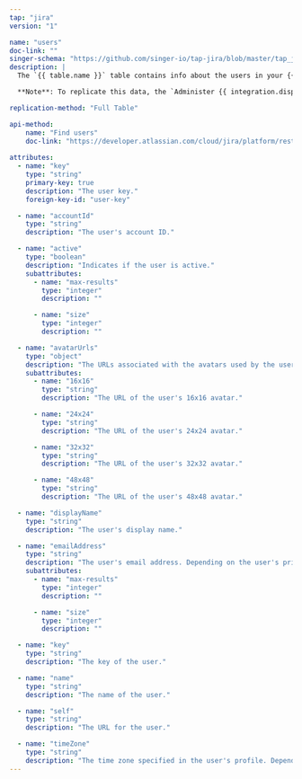 ```yaml
---
tap: "jira"
version: "1"

name: "users"
doc-link: ""
singer-schema: "https://github.com/singer-io/tap-jira/blob/master/tap_jira/schemas/users.json"
description: |
  The `{{ table.name }}` table contains info about the users in your {{ integration.display_name }} account.

  **Note**: To replicate this data, the `Administer {{ integration.display_name }}` [global {{ integration.display_name }} permission]({{ integration.global-permissions-doc }}){:target="new"} is required. Refer to [{{ integration.display_name }}'s API documentation]({{ table.doc-link }}){:target="new"} for more info.

replication-method: "Full Table"

api-method:
    name: "Find users"
    doc-link: "https://developer.atlassian.com/cloud/jira/platform/rest/v2/#api-api-2-user-search-get"
    
attributes:
  - name: "key"
    type: "string"
    primary-key: true
    description: "The user key."
    foreign-key-id: "user-key"

  - name: "accountId"
    type: "string"
    description: "The user's account ID."

  - name: "active"
    type: "boolean"
    description: "Indicates if the user is active."
    subattributes:
      - name: "max-results"
        type: "integer"
        description: ""

      - name: "size"
        type: "integer"
        description: ""

  - name: "avatarUrls"
    type: "object"
    description: "The URLs associated with the avatars used by the user."
    subattributes:
      - name: "16x16"
        type: "string"
        description: "The URL of the user's 16x16 avatar."

      - name: "24x24"
        type: "string"
        description: "The URL of the user's 24x24 avatar."

      - name: "32x32"
        type: "string"
        description: "The URL of the user's 32x32 avatar."

      - name: "48x48"
        type: "string"
        description: "The URL of the user's 48x48 avatar."

  - name: "displayName"
    type: "string"
    description: "The user's display name."

  - name: "emailAddress"
    type: "string"
    description: "The user's email address. Depending on the user's privacy settings, this may be returned as null."
    subattributes:
      - name: "max-results"
        type: "integer"
        description: ""

      - name: "size"
        type: "integer"
        description: ""

  - name: "key"
    type: "string"
    description: "The key of the user."

  - name: "name"
    type: "string"
    description: "The name of the user."

  - name: "self"
    type: "string"
    description: "The URL for the user."

  - name: "timeZone"
    type: "string"
    description: "The time zone specified in the user's profile. Depending on the user's privacy setting, this may be returned as null."
---
```


